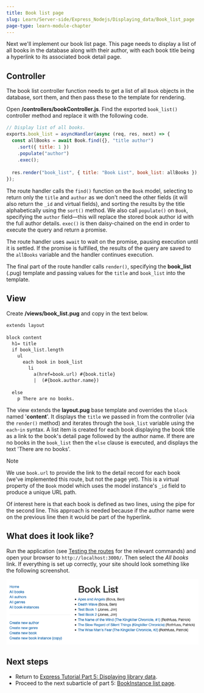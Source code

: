```yaml
---
title: Book list page
slug: Learn/Server-side/Express_Nodejs/Displaying_data/Book_list_page
page-type: learn-module-chapter
---
```




Next we'll implement our book list page. This page needs to display a list of all books in the database along with their author, with each book title being a hyperlink to its associated book detail page.

## Controller

The book list controller function needs to get a list of all `Book` objects in the database, sort them, and then pass these to the template for rendering.

Open **/controllers/bookController.js**. Find the exported `book_list()` controller method and replace it with the following code.

```js
// Display list of all books.
exports.book_list = asyncHandler(async (req, res, next) => {
  const allBooks = await Book.find({}, "title author")
    .sort({ title: 1 })
    .populate("author")
    .exec();

  res.render("book_list", { title: "Book List", book_list: allBooks });
});
```

The route handler calls the `find()` function on the `Book` model, selecting to return only the `title` and `author` as we don't need the other fields (it will also return the `_id` and virtual fields), and sorting the results by the title alphabetically using the `sort()` method.
We also call `populate()` on `Book`, specifying the `author` field—this will replace the stored book author id with the full author details.
`exec()` is then daisy-chained on the end in order to execute the query and return a promise.

The route handler uses `await` to wait on the promise, pausing execution until it is settled.
If the promise is fulfilled, the results of the query are saved to the `allBooks` variable and the handler continues execution.

The final part of the route handler calls `render()`, specifying the **book_list** (.pug) template and passing values for the `title` and `book_list` into the template.

## View

Create **/views/book_list.pug** and copy in the text below.

```pug
extends layout

block content
  h1= title
  if book_list.length
    ul
      each book in book_list
        li
          a(href=book.url) #{book.title}
          |  (#{book.author.name})

  else
    p There are no books.
```

The view extends the **layout.pug** base template and overrides the `block` named '**content**'. It displays the `title` we passed in from the controller (via the `render()` method) and iterates through the `book_list` variable using the `each`-`in` syntax. A list item is created for each book displaying the book title as a link to the book's detail page followed by the author name.
If there are no books in the `book_list` then the `else` clause is executed, and displays the text 'There are no books'.

> [!NOTE]
> We use `book.url` to provide the link to the detail record for each book (we've implemented this route, but not the page yet). This is a virtual property of the `Book` model which uses the model instance's `_id` field to produce a unique URL path.

Of interest here is that each book is defined as two lines, using the pipe for the second line. This approach is needed because if the author name were on the previous line then it would be part of the hyperlink.

## What does it look like?

Run the application (see [Testing the routes](/en-US/docs/Learn/Server-side/Express_Nodejs/routes#testing_the_routes) for the relevant commands) and open your browser to `http://localhost:3000/`. Then select the _All books_ link. If everything is set up correctly, your site should look something like the following screenshot.

![Book List Page - Express Local Library site](new_book_list.png)

## Next steps

- Return to [Express Tutorial Part 5: Displaying library data](/en-US/docs/Learn/Server-side/Express_Nodejs/Displaying_data).
- Proceed to the next subarticle of part 5: [BookInstance list page](/en-US/docs/Learn/Server-side/Express_Nodejs/Displaying_data/BookInstance_list_page).
